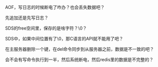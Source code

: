 AOF，写日志的时候断电了咋办？也会丢失数据吧？

先追加还是先写日志？


SDS的free空间里，保存的是啥字符？\0？

SDS中，如果中间位置有了\0，那C语言的API就不能用了吧？


在主服务器删除一个键，在del命令同步到从服务器之前，数据是不一致的吧？

会不会有写命令执行到一半，然后系统断电，然后redis里的数据是不完整的？


